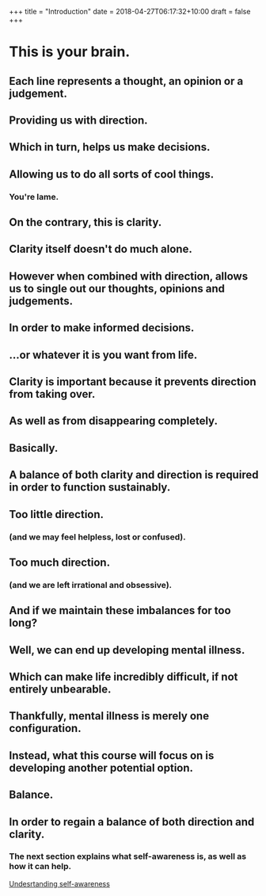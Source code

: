 +++
title = "Introduction"
date = 2018-04-27T06:17:32+10:00
draft = false
+++

<div class="module">
  <div class="section">
    <h1>This is your brain.</h1>
    <div class="graph" id="normalBrain"></div>
  </div>

  <div class="section">
    <h2>Each line represents a <span class="thoughtColor">thought</span>, an <span class="opinionColor">opinion</span> or a <span class="judgementColor">judgement</span>.</h2>
    <div class="graph" id="TOJBrain"></div>
  </div>

  <div class="section">
    <h2>Providing us with direction.</h2>
    <div class="graph" id="TOJBrainGroup"></div>
  </div>

  <div class="section">
    <h2>Which in turn, helps us make decisions.</h2>
    <div class="introduction__checklist"></div>
    <!-- <h3>(i.e. dance to your favourite 90s' mixtape).</h3> -->
  </div>

  <div class="section">
    <h2>Allowing us to do all sorts of cool things.</h2>
    <div class="lame__container">
      <h3>You're lame.</h3>
      <div class="lame__item"></div>
      <div class="lame__item"></div>
      <div class="lame__item"></div>
      <div class="lame__item"></div>
      <div class="lame__item"></div>
      <div class="lame__item"></div>
      <div class="lame__item"></div>
      <div class="lame__item"></div>
    </div>
  </div>

  <div class="section">
    <h2>On the contrary, this is clarity.</h2>
    <div class="graph" id="emptySectionBrain"></div>
  </div>
  
  <div class="section">
    <h2>Clarity itself doesn't do much alone.</h2>
    <div class="graph" id="empty"></div>
  </div>

  <div class="section">
    <h2>However when combined with direction, allows us to single out our <span class="thoughtColor">thoughts</span>, <span class="opinionColor">opinions</span> and <span class="judgementColor">judgements</span>.</h2>
    <div class="graph" id="selectiveClarityBrain"></div>
  </div>

  <div class="section">
    <h2>In order to make informed decisions.</h2>
    <!-- <h3>(so we can decide to keep them or let them go).</h3> -->
    <div class="introduction__checklist__crossout"></div>
  </div>

  <div class="section">
    <h2>...or whatever it is you want from life.</h2>
  </div>

  <div class="section">
    <h2>Clarity is important because it prevents direction from taking over.</h2>
    <div class="graph" id="overloadBrain"></div>
  </div>  

  <div class="section">
    <h2>As well as from disappearing completely.</h2>
    <div class="graph" id="emptyBrain"></div>
  </div>  

  <div class="section">
    <h2>Basically.</h2>
  </div>
  
  <div class="section">
    <h2>A balance of both clarity and direction is required in order to function sustainably.</h2>
    <div class="graph" id="normalBrainTwo"></div>    
  </div>
  
  <div class="section">
    <h2>Too little direction.</h2>
    <h3>(and we may feel helpless, lost or confused).</h3>
    <div class="graph" id="emptyBrainTwo"></div>
  </div>

  <div class="section">
    <h2>Too much direction.</h2>
    <h3>(and we are left irrational and obsessive).</h3>    
    <div class="graph" id="overloadBrainTwo"></div>
  </div>
  
  <div class="section">
    <h2>And if we maintain these imbalances for too long?</h2>
  </div>

  <div class="section">
    <h2>Well, we can end up developing mental illness.</h2>
    <div class="graph" id="mentalIllnessBrain"></div>    
  </div>

  <div class="section">
    <h2>Which can make life incredibly difficult, if not entirely unbearable.</h2>
    <div class="graph" id="emptyClarityBrain"></div>
  </div>

  <div class="section">
    <h2>Thankfully, mental illness is merely one configuration.</h2>
  </div>

  <div class="section">
    <h2>Instead, what this course will focus on is developing another potential option.</h2>
  </div>

  <div class="section">
    <h2>Balance.</h2>
  </div>

  <div class="section">
    <h2>In order to regain a balance of both direction and clarity.</h2>
    <div class="graph" id="normalBrainThree"></div>
  </div>

  <div class="section">
    <h3>The next section explains what self-awareness is, as well as how it can help.</h3>
    <a href="/modules/self-awareness">Undesrtanding self-awareness</a>
  </div>
  
</div>

<script src="/assets/introduction.js"></script>
<script src="/assets/styles.js"></script>
